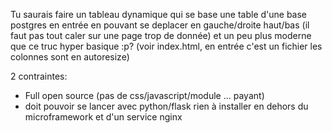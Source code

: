Tu saurais faire un tableau dynamique qui se base une table d'une base postgres en entrée  en pouvant se deplacer en gauche/droite haut/bas (il faut pas tout caler sur une page trop de donnée) et un peu plus moderne que ce truc hyper basique :p? (voir index.html, en entrée c'est un fichier les colonnes sont en autoresize)

2 contraintes:
- Full open source (pas de css/javascript/module ... payant)
- doit pouvoir se lancer avec python/flask rien à installer en dehors du microframework et d'un service nginx
  
